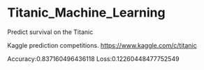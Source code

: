 # Titanic_Machine_Learning
Predict survival on the Titanic

Kaggle prediction competitions.
https://www.kaggle.com/c/titanic

Accuracy:0.837160496436118
Loss:0.12260448477752549

